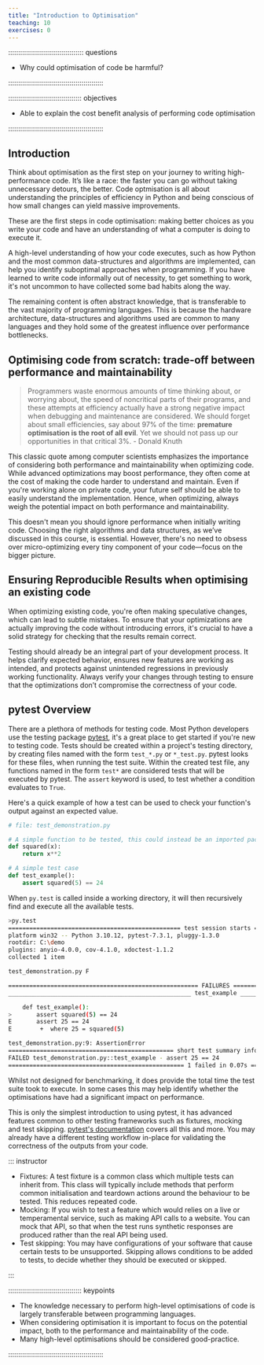 ```yaml
---
title: "Introduction to Optimisation"
teaching: 10
exercises: 0
---
```


:::::::::::::::::::::::::::::::::::::: questions

- Why could optimisation of code be harmful?

::::::::::::::::::::::::::::::::::::::::::::::::

::::::::::::::::::::::::::::::::::::: objectives

- Able to explain the cost benefit analysis of performing code optimisation

::::::::::::::::::::::::::::::::::::::::::::::::

## Introduction

<!-- Changing the narrative: you'd better learn how to write a good code an what are the good practice -->
Think about optimisation as the first step on your journey to writing high-performance code.
It’s like a race: the faster you can go without taking unnecessary detours, the better. 
Code optmisation is all about understanding the principles of efficiency in Python and being conscious of how small changes can yield massive improvements.
  
<!-- Necessary to understand how code executes (to a degree) -->
These are the first steps in code optimisation: making better choices as you write your code and have an understanding of what a computer is doing to execute it.

<!-- Goal is to give you a high level understanding of how your code executes. You don't need to be an expert, even a vague general understanding will leave you in a stronger position. -->
A high-level understanding of how your code executes, such as how Python and the most common data-structures and algorithms are implemented, can help you identify suboptimal approaches when programming. If you have learned to write code informally out of necessity, to get something to work, it's not uncommon to have collected some bad habits along the way.

<!-- This is largely high-level/abstract knowledge applicable to the vast majority of programming languages, applies even more strongly if using compiled Python features like numba -->
The remaining content is often abstract knowledge, that is transferable to the vast majority of programming languages. This is because the hardware architecture, data-structures and algorithms used are common to many languages and they hold some of the greatest influence over performance bottlenecks.

## Optimising code from scratch: trade-off between performance and maintainability

> Programmers waste enormous amounts of time thinking about, or worrying about, the speed of noncritical parts of their programs, and these attempts at efficiency actually have a strong negative impact when debugging and maintenance are considered. We should forget about small efficiencies, say about 97% of the time: **premature optimisation is the root of all evil**. Yet we should not pass up our opportunities in that critical 3%. - Donald Knuth

This classic quote among computer scientists emphasizes the importance of considering both performance and maintainability when optimizing code. While advanced optimizations may boost performance, they often come at the cost of making the code harder to understand and maintain. Even if you're working alone on private code, your future self should be able to easily understand the implementation. Hence, when optimizing, always weigh the potential impact on both performance and maintainability.

This doesn't mean you should ignore performance when initially writing code. Choosing the right algorithms and data structures, as we’ve discussed in this course, is essential. However, there's no need to obsess over micro-optimizing every tiny component of your code—focus on the bigger picture.

## Ensuring Reproducible Results when optimising an existing code

<!-- This is also good practice when optimising your code, to ensure mistakes aren't made -->
When optimizing existing code, you're often making speculative changes, which can lead to subtle mistakes. To ensure that your optimizations are actually improving the code without introducing errors, it's crucial to have a solid strategy for checking that the results remain correct.

Testing should already be an integral part of your development process. It helps clarify expected behavior, ensures new features are working as intended, and protects against unintended regressions in previously working functionality. Always verify your changes through testing to ensure that the optimizations don’t compromise the correctness of your code.

## pytest Overview

There are a plethora of methods for testing code. Most Python developers use the testing package [pytest](https://docs.pytest.org/en/latest/), it's a great place to get started if you're new to testing code. Tests should be created within a project's testing directory, by creating files named with the form `test_*.py` or `*_test.py`. pytest looks for these files, when running the test suite. Within the created test file, any functions named in the form `test*` are considered tests that will be executed by pytest. The `assert` keyword is used, to test whether a condition evaluates to `True`.

Here's a quick example of how a test can be used to check your function's output against an expected value.

```python
# file: test_demonstration.py

# A simple function to be tested, this could instead be an imported package
def squared(x):
    return x**2

# A simple test case
def test_example():
    assert squared(5) == 24
```

When `py.test` is called inside a working directory, it will then recursively find and execute all the available tests.

```sh
>py.test
================================================= test session starts =================================================
platform win32 -- Python 3.10.12, pytest-7.3.1, pluggy-1.3.0
rootdir: C:\demo
plugins: anyio-4.0.0, cov-4.1.0, xdoctest-1.1.2
collected 1 item

test_demonstration.py F                                                                                          [100%]

====================================================== FAILURES =======================================================
____________________________________________________ test_example _____________________________________________________

    def test_example():
>       assert squared(5) == 24
E       assert 25 == 24
E        +  where 25 = squared(5)

test_demonstration.py:9: AssertionError
=============================================== short test summary info ===============================================
FAILED test_demonstration.py::test_example - assert 25 == 24
================================================== 1 failed in 0.07s ==================================================
```

Whilst not designed for benchmarking, it does provide the total time the test suite took to execute. In some cases this may help identify whether the optimisations have had a significant impact on performance.

This is only the simplest introduction to using pytest, it has advanced features common to other testing frameworks such as fixtures, mocking and test skipping.
[pytest's documentation](https://docs.pytest.org/en/latest/how-to/index.html) covers all this and more.
You may already have a different testing workflow in-place for validating the correctness of the outputs from your code.

::: instructor

* Fixtures: A test fixture is a common class which multiple tests can inherit from. This class will typically include methods that perform common initialisation and teardown actions around the behaviour to be tested. This reduces repeated code.
* Mocking: If you wish to test a feature which would relies on a live or temperamental service, such as making API calls to a website. You can mock that API, so that when the test runs synthetic responses are produced rather than the real API being used.
* Test skipping: You may have configurations of your software that cause certain tests to be unsupported. Skipping allows conditions to be added to tests, to decide whether they should be executed or skipped.

:::


<!-- todo callout FAIR: testing course (when it's ready) -->

<!--
## Coming Up

In the remainder of this course we will cover:

- Data Structures & Algorithms
  - Lists vs Tuples
  - Sets
  - Generator Functions
  - Searching
- Minimise Python Written
    - built-ins
    - NumPY
    - Pandas
- Newer is Often Faster
  - Keeping Python and packages upto date
- How the Computer Hardware Affects Performance
   - How variables are accessed & the performance implications
   - Latency in perspective
   - Memory allocation isn't free
-->

::::::::::::::::::::::::::::::::::::: keypoints

- The knowledge necessary to perform high-level optimisations of code is largely transferable between programming languages.
- When considering optimisation it is important to focus on the potential impact, both to the performance and maintainability of the code.
- Many high-level optimisations should be considered good-practice.

::::::::::::::::::::::::::::::::::::::::::::::::
